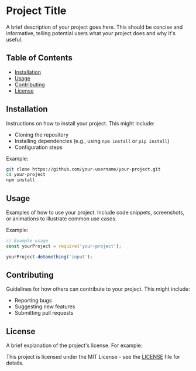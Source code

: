 # Project Title

A brief description of your project goes here. This should be concise and informative, telling potential users what your project does and why it's useful.

## Table of Contents

- [Installation](#installation)
- [Usage](#usage)
- [Contributing](#contributing)
- [License](#license)

## Installation

Instructions on how to install your project. This might include:

*   Cloning the repository
*   Installing dependencies (e.g., using `npm install` or `pip install`)
*   Configuration steps

Example:

```bash
git clone https://github.com/your-username/your-project.git
cd your-project
npm install
```

## Usage

Examples of how to use your project. Include code snippets, screenshots, or animations to illustrate common use cases.

Example:

```javascript
// Example usage
const yourProject = require('your-project');

yourProject.doSomething('input');
```

## Contributing

Guidelines for how others can contribute to your project. This might include:

*   Reporting bugs
*   Suggesting new features
*   Submitting pull requests

## License

A brief explanation of the project's license.  For example:

This project is licensed under the MIT License - see the [LICENSE](LICENSE) file for details.